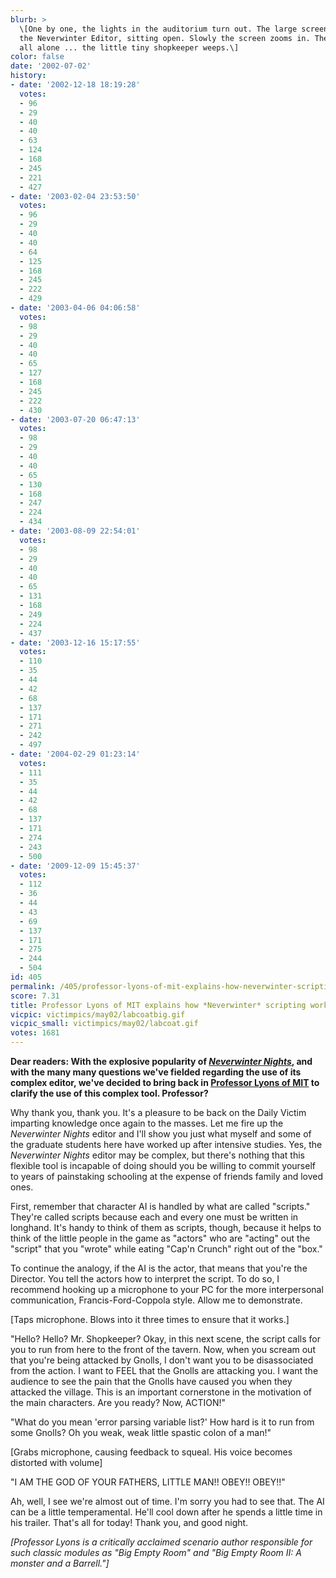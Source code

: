 ```yaml
---
blurb: >
  \[One by one, the lights in the auditorium turn out. The large screen still shows
  the Neverwinter Editor, sitting open. Slowly the screen zooms in. There, on a stump,
  all alone ... the little tiny shopkeeper weeps.\]
color: false
date: '2002-07-02'
history:
- date: '2002-12-18 18:19:28'
  votes:
  - 96
  - 29
  - 40
  - 40
  - 63
  - 124
  - 168
  - 245
  - 221
  - 427
- date: '2003-02-04 23:53:50'
  votes:
  - 96
  - 29
  - 40
  - 40
  - 64
  - 125
  - 168
  - 245
  - 222
  - 429
- date: '2003-04-06 04:06:58'
  votes:
  - 98
  - 29
  - 40
  - 40
  - 65
  - 127
  - 168
  - 245
  - 222
  - 430
- date: '2003-07-20 06:47:13'
  votes:
  - 98
  - 29
  - 40
  - 40
  - 65
  - 130
  - 168
  - 247
  - 224
  - 434
- date: '2003-08-09 22:54:01'
  votes:
  - 98
  - 29
  - 40
  - 40
  - 65
  - 131
  - 168
  - 249
  - 224
  - 437
- date: '2003-12-16 15:17:55'
  votes:
  - 110
  - 35
  - 44
  - 42
  - 68
  - 137
  - 171
  - 271
  - 242
  - 497
- date: '2004-02-29 01:23:14'
  votes:
  - 111
  - 35
  - 44
  - 42
  - 68
  - 137
  - 171
  - 274
  - 243
  - 500
- date: '2009-12-09 15:45:37'
  votes:
  - 112
  - 36
  - 44
  - 43
  - 69
  - 137
  - 171
  - 275
  - 244
  - 504
id: 405
permalink: /405/professor-lyons-of-mit-explains-how-neverwinter-scripting-works/
score: 7.31
title: Professor Lyons of MIT explains how *Neverwinter* scripting works
vicpic: victimpics/may02/labcoatbig.gif
vicpic_small: victimpics/may02/labcoat.gif
votes: 1681
---
```


**Dear readers: With the explosive popularity of [*Neverwinter
Nights*](http://web.archive.org/web/20020702000000/http://www.planetneverwinter.com/),
and with the many many questions we've fielded regarding the use of its
complex editor, we've decided to bring back in [Professor Lyons of
MIT](%ARTICLE[370]%) to clarify the use of this complex tool.
Professor?**

Why thank you, thank you. It's a pleasure to be back on the Daily Victim
imparting knowledge once again to the masses. Let me fire up the
*Neverwinter Nights* editor and I'll show you just what myself and some
of the graduate students here have worked up after intensive studies.
Yes, the *Neverwinter Nights* editor may be complex, but there's nothing
that this flexible tool is incapable of doing should you be willing to
commit yourself to years of painstaking schooling at the expense of
friends family and loved ones.

First, remember that character AI is handled by what are called
"scripts." They're called scripts because each and every one must be
written in longhand. It's handy to think of them as scripts, though,
because it helps to think of the little people in the game as "actors"
who are "acting" out the "script" that you "wrote" while eating "Cap'n
Crunch" right out of the "box."

To continue the analogy, if the AI is the actor, that means that you're
the Director. You tell the actors how to interpret the script. To do so,
I recommend hooking up a microphone to your PC for the more
interpersonal communication, Francis-Ford-Coppola style. Allow me to
demonstrate.

\[Taps microphone. Blows into it three times to ensure that it works.\]

"Hello? Hello? Mr. Shopkeeper? Okay, in this next scene, the script
calls for you to run from here to the front of the tavern. Now, when you
scream out that you're being attacked by Gnolls, I don't want you to be
disassociated from the action. I want to FEEL that the Gnolls are
attacking you. I want the audience to see the pain that the Gnolls have
caused you when they attacked the village. This is an important
cornerstone in the motivation of the main characters. Are you ready?
Now, ACTION!"

"What do you mean 'error parsing variable list?' How hard is it to run
from some Gnolls? Oh you weak, weak little spastic colon of a man!"

\[Grabs microphone, causing feedback to squeal. His voice becomes
distorted with volume\]

"I AM THE GOD OF YOUR FATHERS, LITTLE MAN!! OBEY!! OBEY!!"

Ah, well, I see we're almost out of time. I'm sorry you had to see that.
The AI can be a little temperamental. He'll cool down after he spends a
little time in his trailer. That's all for today! Thank you, and good
night.

*\[Professor Lyons is a critically acclaimed scenario author responsible
for such classic modules as "Big Empty Room" and "Big Empty Room II: A
monster and a Barrell."\]*